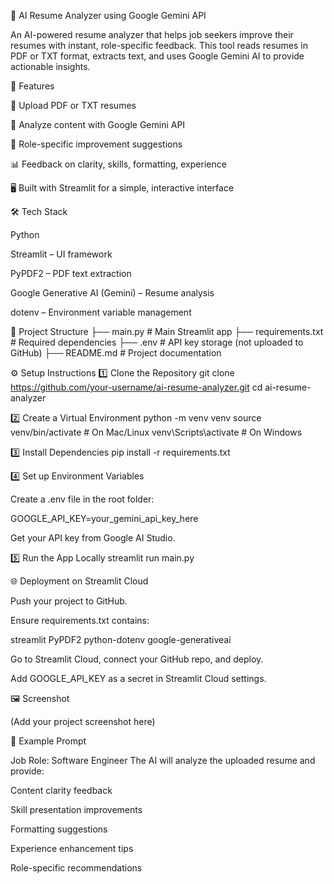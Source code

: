 📄 AI Resume Analyzer using Google Gemini API

An AI-powered resume analyzer that helps job seekers improve their resumes with instant, role-specific feedback.
This tool reads resumes in PDF or TXT format, extracts text, and uses Google Gemini AI to provide actionable insights.

🚀 Features

📂 Upload PDF or TXT resumes

🤖 Analyze content with Google Gemini API

🎯 Role-specific improvement suggestions

📊 Feedback on clarity, skills, formatting, experience

🖥 Built with Streamlit for a simple, interactive interface

🛠 Tech Stack

Python

Streamlit – UI framework

PyPDF2 – PDF text extraction

Google Generative AI (Gemini) – Resume analysis

dotenv – Environment variable management

📂 Project Structure
├── main.py                # Main Streamlit app
├── requirements.txt       # Required dependencies
├── .env                   # API key storage (not uploaded to GitHub)
├── README.md              # Project documentation

⚙️ Setup Instructions
1️⃣ Clone the Repository
git clone https://github.com/your-username/ai-resume-analyzer.git
cd ai-resume-analyzer

2️⃣ Create a Virtual Environment
python -m venv venv
source venv/bin/activate     # On Mac/Linux
venv\Scripts\activate        # On Windows

3️⃣ Install Dependencies
pip install -r requirements.txt

4️⃣ Set up Environment Variables

Create a .env file in the root folder:

GOOGLE_API_KEY=your_gemini_api_key_here


Get your API key from Google AI Studio.

5️⃣ Run the App Locally
streamlit run main.py

🌐 Deployment on Streamlit Cloud

Push your project to GitHub.

Ensure requirements.txt contains:

streamlit
PyPDF2
python-dotenv
google-generativeai


Go to Streamlit Cloud, connect your GitHub repo, and deploy.

Add GOOGLE_API_KEY as a secret in Streamlit Cloud settings.

🖼 Screenshot

(Add your project screenshot here)

📌 Example Prompt

Job Role: Software Engineer
The AI will analyze the uploaded resume and provide:

Content clarity feedback

Skill presentation improvements

Formatting suggestions

Experience enhancement tips

Role-specific recommendations